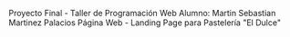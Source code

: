 Proyecto Final - Taller de Programación Web
Alumno: Martin Sebastian Martinez Palacios
Página Web - Landing Page para Pastelería "El Dulce"
